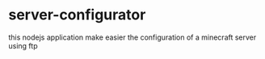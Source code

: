 # server-configurator
this nodejs application make easier the configuration of a minecraft server using ftp
